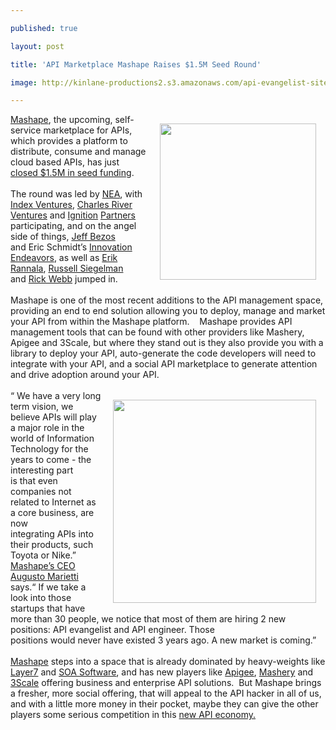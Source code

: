 ---
published: true
layout: post
title: 'API Marketplace Mashape Raises $1.5M Seed Round'
image: http://kinlane-productions2.s3.amazonaws.com/api-evangelist-site/blog/mashape-logo.png
---

<p><a href="http://www.mashape.com/"><img style="padding: 15px;" src="https://kinlane-productions2.s3.amazonaws.com/api-service-providers/mashape-logo.png" alt="" width="250" align="right" /></a>
<div><span id="internal-source-marker_0.5461832715664059"><a href="http://www.mashape.com/">Mashape</a>, the upcoming, self-service marketplace for APIs, which provides a platform to distribute, consume and manage cloud based APIs, has just <a title="closed 1.5 million in seed funding" href="http://blog.mashape.com/mashape-raises-15m-from-nea-index-crv-jeff-be">closed $1.5M in seed funding</a>. </span><br /><br /><span>The round was led by <a title="NEA" href="http://www.crunchbase.com/financial-organization/new-enterprise-associates">NEA</a>, with <a title="Index Ventures" href="http://www.crunchbase.com/financial-organization/index-ventures">Index Ventures</a>, <a title="Charles River Ventures" href="http://www.crunchbase.com/financial-organization/charles-river-ventures">Charles River Ventures</a> and <a title="Ignition Partners" href="http://www.crunchbase.com/financial-organization/ignition-partners">Ignition</a>&nbsp;</span><span><a title="Ignition Partners" href="http://www.crunchbase.com/financial-organization/ignition-partners">Partners</a> participating, and on the angel side of things, <a title="Jeff Bezos" href="https://en.wikipedia.org/wiki/Jeff_Bezos">Jeff Bezos</a> and&nbsp;</span><span>Eric Schmidt&rsquo;s <a title="Innovative Endeavors" href="http://www.crunchbase.com/financial-organization/innovation-endeavors">Innovation Endeavors</a>, as well as <a title="Erik Rannaia" href="http://www.crunchbase.com/person/erik-rannala">Erik Rannala</a>, <a title="Russ Siegelman" href="http://www.crunchbase.com/person/russell-siegelman">Russell Siegelman</a> and&nbsp;</span><span><a title="Rick Web" href="http://www.crunchbase.com/person/rick-webb">Rick Webb</a> jumped in.</span><br /><br /><span>Mashape is one of the most recent additions to the API management space, providing an end to end solution allowing you to deploy, manage and market your API from within the Mashape platform. &nbsp;&nbsp;&nbsp;Mashape provides API management tools that can be found with other providers like Mashery, Apigee and 3Scale, but where they stand out is they also provide you with a library to deploy your API, auto-generate the code developers will need to integrate with your API, and a social API marketplace to generate attention and drive adoption around your API.</span><br /><br /><img style="padding: 15px;" src="https://kinlane-productions2.s3.amazonaws.com/api-service-providers/mashape/Mashape-Tag-Cloud.png" alt="" width="325" align="right" /><span>&ldquo; We have a very long term vision, we believe APIs will play a major role in the</span><br /><span>world of Information Technology for the years to come - the interesting part</span><br /><span>is that even companies not related to Internet as a core business, are now</span><br /><span>integrating APIs into their products, such Toyota or Nike.&rdquo; <a title="Mashape's CEO Augusto Marietti" href="https://twitter.com/#!/sinzone">Mashape&rsquo;s CEO</a></span><a title="Mashape's CEO Augusto Marietti" href="https://twitter.com/#!/sinzone"><br /></a><span><a title="Mashape's CEO Augusto Marietti" href="https://twitter.com/#!/sinzone">Augusto Marietti</a> says.&ldquo; If we take a look into those startups that have more than 30 people, we notice that most of them are hiring 2 new positions: API evangelist and API engineer. Those</span><br /><span>positions would never have existed 3 years ago. A new market is coming.&rdquo;</span><br /><br /><span><a title="Mashape" href="http://apievangelist.com/serviceproviders/mashape.php">Mashape</a> steps into a space that is already dominated by heavy-weights like <a title="Layer7" href="/2011/06/17/layer-7-technologies-launches-new-api-portal/">Layer7</a> and <a title="SOA Software" href="http://www.soa.com/">SOA Software</a>, and has new players like <a title="Apigee" href="http://apievangelist.com/serviceproviders/apigee.php">Apigee</a>, <a title="Mashery" href="http://apievangelist.com/serviceproviders/mashery.php">Mashery</a> and <a title="3Scale" href="http://apievangelist.com/serviceproviders/3scale.php">3Scale</a> offering business and enterprise API solutions. &nbsp;But Mashape brings a fresher, more social offering, that will appeal to the API hacker in all of us, and with a little more money in their pocket, maybe they can give the other players some serious competition in this <a href="/2011/01/19/the-new-api-economy/">new API economy.</a></span></div>


